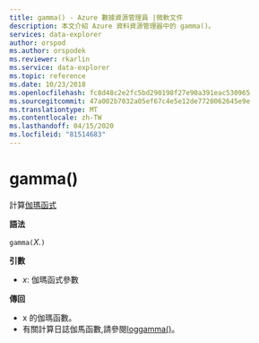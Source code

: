 ```yaml
---
title: gamma() - Azure 數據資源管理員 |微軟文件
description: 本文介紹 Azure 資料資源管理器中的 gamma()。
services: data-explorer
author: orspod
ms.author: orspodek
ms.reviewer: rkarlin
ms.service: data-explorer
ms.topic: reference
ms.date: 10/23/2018
ms.openlocfilehash: fc8d48c2e2fc5bd290198f27e90a391eac530965
ms.sourcegitcommit: 47a002b7032a05ef67c4e5e12de7720062645e9e
ms.translationtype: MT
ms.contentlocale: zh-TW
ms.lasthandoff: 04/15/2020
ms.locfileid: "81514683"
---
```

# <a name="gamma"></a>gamma()

計算[伽瑪函式](https://en.wikipedia.org/wiki/Gamma_function)

**語法**

`gamma(`*X.*`)`

**引數**

* *x*: 伽瑪函式參數

**傳回**

* x 的伽瑪函數。
* 有關計算日誌伽馬函數,請參閱[loggamma()](loggammafunction.md)。